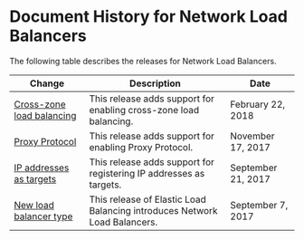 # Document History for Network Load Balancers<a name="doc-history"></a>

The following table describes the releases for Network Load Balancers\.

| Change | Description | Date | 
| --- |--- |--- |
| [Cross\-zone load balancing](#doc-history) | This release adds support for enabling cross\-zone load balancing\. | February 22, 2018 | 
| [Proxy Protocol](http://docs.aws.amazon.com/elasticloadbalancing/latest/network/load-balancer-target-groups.html#proxy-protocol) | This release adds support for enabling Proxy Protocol\. | November 17, 2017 | 
| [IP addresses as targets](http://docs.aws.amazon.com/elasticloadbalancing/latest/network/load-balancer-target-groups.html#target-type) | This release adds support for registering IP addresses as targets\. | September 21, 2017 | 
| [New load balancer type](#doc-history) | This release of Elastic Load Balancing introduces Network Load Balancers\. | September 7, 2017 | 